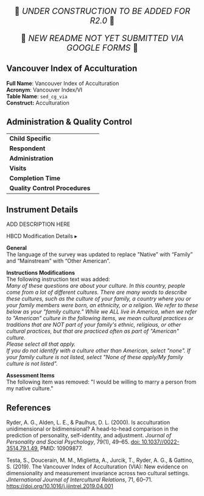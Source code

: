 <p style="text-align: center; font-size: 1.5em;">🚧 <i>UNDER CONSTRUCTION TO BE ADDED FOR R2.0</i> 🚧 </p>
<p style="text-align: center; font-size: 1.5em;">🚧 <i>NEW README NOT YET SUBMITTED VIA GOOGLE FORMS</i> 🚧 </p>

## Vancouver Index of Acculturation

**Full Name**: Vancouver Index of Acculturation     
**Acronym**: Vancouver Index/VI    
**Table Name**: `sed_cg_via`   
**Construct:** Acculturation

## Administration & Quality Control

<table class="table-no-vertical-lines" style="width: 100%; border-collapse: collapse; table-layout: fixed;">
<tbody>
<tr><td><b>Child Specific</b></td>
<td></td></tr>
<tr><td><b>Respondent</b></td>
<td></td></tr>
<tr><td><b>Administration</b></td>
<td style="word-wrap: break-word; white-space: normal;"></td></tr>
<tr><td><b>Visits</b></td>
<td></td></tr>
<tr><td><b>Completion Time</b></td>
<td></td></tr>
<tr><td><b>Quality Control Procedures</b></td>
<td style="word-wrap: break-word; white-space: normal;"></td></tr>      
</tbody>
</table>

## Instrument Details

ADD DESCRIPTION HERE



<div id="hbcd-mod" class="table-banner" onclick="toggleCollapse(this)">
  <span class="emoji"><i class="fa fa-gear"></i></span>
  <span class="text-with-link">
  <span class="text">HBCD Modification Details</span>
  <a class="anchor-link" href="#hbcd-mod" title="Copy link">
  <i class="fa-solid fa-link"></i>
  </a>
  </span>
  <span class="arrow">▸</span>
</div>
<div class="collapsible-content">
<p><b>General</b><br>
The language of the survey was updated to replace "Native” with “Family” and “Mainstream” with “Other American”.</p>
<p><b>Instructions Modifications</b><br>
The following instruction text was added:<br>
<i>Many of these questions are about your culture. In this country, people come from a lot of
different cultures. There are many words to describe these cultures, such as the culture of
your family, a country where you or your family members were born, an ethnicity, or a
religion. We refer to these below as your "family culture." While we ALL live in America, when
we refer to "American" culture in the following items, we mean cultural practices or traditions
that are NOT part of your family's ethnic, religious, or other cultural practices, but that are
practiced often as part of "American" culture.<br>
Please select all that apply.<br>
If you do not identify with a culture other than American, select "none". If your family culture
is not listed, select "None of these apply/My family culture is not listed".</i></p> 
<p><b>Assessment Items</b><br>
The following item was removed: "I would be willing to marry a person from my native culture."</p>
</div>

## References

<div class="references">
  <p>Ryder, A. G., Alden, L. E., & Paulhus, D. L. (2000). Is acculturation unidimensional or bidimensional? A head-to-head comparison in the prediction of personality, self-identity, and adjustment. <i>Journal of Personality and Social Psychology</i>, 79(1), 49–65. <a href="https://doi.org/10.1037//0022-3514.79.1.49">doi: 10.1037//0022-3514.79.1.49.</a> PMID: 10909877.</p>
  <p>Testa, S., Doucerain, M. M., Miglietta, A., Jurcik, T., Ryder, A. G., & Gattino, S. (2019). The Vancouver Index of Acculturation (VIA): New evidence on dimensionality and measurement invariance across two cultural settings. <i>JInternational Journal of Intercultural Relations</i>, 71, 60–71. <a href="https://doi.org/10.1016/j.ijintrel.2019.04.001">https://doi.org/10.1016/j.ijintrel.2019.04.001</a></p>
</div>
<br>
<br>




